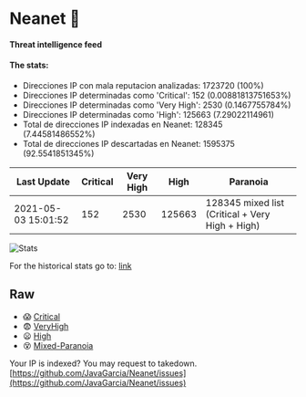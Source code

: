 # Neanet :hocho:
#### Threat intelligence feed
#### The stats:

- Direcciones IP con mala reputacion analizadas: 1723720 (100%)
- Direcciones IP determinadas como 'Critical':  152 (0.00881813751653%)
- Direcciones IP determinadas como 'Very High':  2530 (0.1467755784%)
- Direcciones IP determinadas como 'High':  125663 (7.29022114961)
- Total de direcciones IP indexadas en Neanet:  128345 (7.44581486552%)
- Total de direcciones IP descartadas en Neanet:  1595375 (92.5541851345%)

| Last Update | Critical | Very High | High | Paranoia |
| --- | --- | --- | --- | --- |
| 2021-05-03 15:01:52 | 152 | 2530 | 125663 | 128345 mixed list (Critical + Very High + High)|

![Stats](https://docs.google.com/spreadsheets/d/e/2PACX-1vSnaNMIXVabIpDJjufMlzH7poXnshF3mgd8Is1g9ytUEzVsP5my4Trn8f-xkoLLQ38xpL3HtmUexLo6/pubchart?oid=501124687&format=image)

For the historical stats go to: [link](/stats.csv)
## Raw
- :scream: [Critical](https://raw.githubusercontent.com/JavaGarcia/Neanet/master/blacklists/neanet_critical.txt)
- :fearful: [VeryHigh](https://raw.githubusercontent.com/JavaGarcia/Neanet/master/blacklists/neanet_veryHigh.txtt)
- :frowning: [High](https://raw.githubusercontent.com/JavaGarcia/Neanet/master/blacklists/neanet_high.txt)
- :dizzy_face: [Mixed-Paranoia](https://raw.githubusercontent.com/JavaGarcia/Neanet/master/blacklists/neanet_all.txt)


Your IP is indexed? You may request to takedown. [https://github.com/JavaGarcia/Neanet/issues](https://github.com/JavaGarcia/Neanet/issues)





















































































































































































































































































































































































































































































































































































































































































































































































































































































































































































































































































































































































































































































































































































































































































































































































































































































































































































































































































































































































































































































































































































































































































































































































































































































































































































































































































































































































































































































































































































































































































































































































































































































































































































































































































































































































































































































































































































































































































































































































































































































































































































































































































































































































































































































































































































































































































































































































































































































































































































































































































































































































































































































































































































































































































































































































































































































































































































































































































































































































































































































































































































































































































